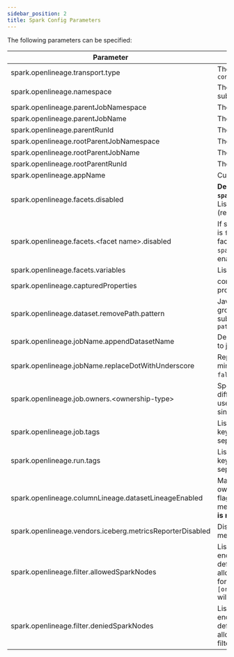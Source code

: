 ```yaml
---
sidebar_position: 2
title: Spark Config Parameters
---
```



The following parameters can be specified:

| Parameter                                                 | Definition                                                                                                                                                                                                                                                                                                                                                             | Example                                       |
|-----------------------------------------------------------|------------------------------------------------------------------------------------------------------------------------------------------------------------------------------------------------------------------------------------------------------------------------------------------------------------------------------------------------------------------------|-----------------------------------------------|
| spark.openlineage.transport.type                          | The transport type used for event emit, default type is `console`                                                                                                                                                                                                                                                                                                      | http                                          |
| spark.openlineage.namespace                               | The default namespace to be applied for any jobs submitted                                                                                                                                                                                                                                                                                                             | MyNamespace                                   |
| spark.openlineage.parentJobNamespace                      | The job namespace to be used for the parent job facet                                                                                                                                                                                                                                                                                                                  | ParentJobNamespace                            |
| spark.openlineage.parentJobName                           | The job name to be used for the parent job facet                                                                                                                                                                                                                                                                                                                       | ParentJobName                                 |
| spark.openlineage.parentRunId                             | The RunId of the parent job that initiated this Spark job                                                                                                                                                                                                                                                                                                              | xxxx-xxxx-xxxx-xxxx                           |
| spark.openlineage.rootParentJobNamespace                  | The namespace of the root parent job                                                                                                                                                                                                                                                                                                                                   | ParentJobNamespace                            |
| spark.openlineage.rootParentJobName                       | The name of the root parent job                                                                                                                                                                                                                                                                                                                                        | ParentJobName                                 |
| spark.openlineage.rootParentRunId                         | The RunId of the root parent job                                                                                                                                                                                                                                                                                                                                       | xxxx-xxxx-xxxx-xxxx                           |
| spark.openlineage.appName                                 | Custom value overwriting Spark app name in events                                                                                                                                                                                                                                                                                                                      | AppName                                       |
| spark.openlineage.facets.disabled                         | **Deprecated: Use the property `spark.openlineage.facets<facet name>.disabled` instead**. List of facets to filter out from the events, enclosed in `[]` (required from 0.21.x) and separated by `;`, default is `[]`                                                                                                                                                  | \[columnLineage;\]                            |
| spark.openlineage.facets.&lt;facet name&gt;.disabled      | If set to true, it disables the specific facet. The default value is `false`. The name of the facet can be hierarchical. The facets disabled by default are `debug`, `spark.logicalPlan` and `spark_unknown`. You have to switch the flag to `false` to enable them.                                                                                                   | true                                          |
| spark.openlineage.facets.variables                        | List of environment variables (System.getenv()                                                                                                                                                                                                                                                                                                                         | \[columnLineage;\]                            |
| spark.openlineage.capturedProperties                      | comma separated list of properties to be captured in spark properties facet (default `spark.master`, `spark.app.name`)                                                                                                                                                                                                                                                 | "spark.example1,spark.example2"               |
| spark.openlineage.dataset.removePath.pattern              | Java regular expression that removes `?<remove>` named group from dataset path. Can be used to last path subdirectories from paths like `s3://my-whatever-path/year=2023/month=04`                                                                                                                                                                                     | `(.*)(?<remove>\/.*\/.*)`                     |
| spark.openlineage.jobName.appendDatasetName               | Decides whether output dataset name should be appended to job name. By default `true`.                                                                                                                                                                                                                                                                                 | false                                         |
| spark.openlineage.jobName.replaceDotWithUnderscore        | Replaces dots in job name with underscore. Can be used to mimic legacy behaviour on Databricks platform. By default `false`.                                                                                                                                                                                                                                           | false                                         |
| spark.openlineage.job.owners.\<ownership-type\>           | Specifies ownership of the job. Multiple entries with different types are allowed. Config key name and value are used to create job ownership type and name (available since 1.13).                                                                                                                                                                                    | spark.openlineage.job.owners.team="Some Team" |
| spark.openlineage.job.tags                                | List of job-level tags. Tags are passed in a string, with key:value information separated by colon `:`, and tags being separated by semicolon `;`                                                                                                                                                                                                                      | "key:value;label;another:tag"                                    |
| spark.openlineage.run.tags                                | List of run-level tags. Tags are passed in a string, with key:value information separated by colon `:`, and tags being separated by semicolon `;`                                                                                                                                                                                                                      | "key:value;label;another:tag"                  |
| spark.openlineage.columnLineage.datasetLineageEnabled     | Makes the dataset dependencies to be included in their own property `dataset` in the column lineage pattern. If this flag is set to `false`, then the dataset dependencies are merged into `fields` property. The default value is `false`. **It is recommended to set it to `true`**                                                                                  | true                                          |
| spark.openlineage.vendors.iceberg.metricsReporterDisabled | Disables metrics reporter for Iceberg which turns off mechanism to collect scan and commit reports.                                                                                                                                                                                                                                                                    | false                                         |
| spark.openlineage.filter.allowedSparkNodes                | List of Spark plan nodes' names separated with `;` and enclosed within `[]`. Some Spark nodes are filtered by default to not trigger OpenLineage events. This setting allows to override default behaviour and remove filtering for specified nodes. Example usage: `[org.apache.spark.sql.catalyst.plans.logical.Aggregate]` will enable events for `Aggregate` nodes | empty list                                    |
| spark.openlineage.filter.deniedSparkNodes                 | List of Spark plan nodes' names separated with `;` and enclosed within `[]`. Some Spark nodes are filtered by default to not trigger OpenLineage events. This setting allows to override default behaviour and add more nodes to filter.                                                                                                                               | empty list                                    |

